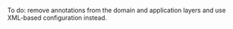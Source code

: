 To do: remove annotations from the domain and application layers and use XML-based configuration instead.
